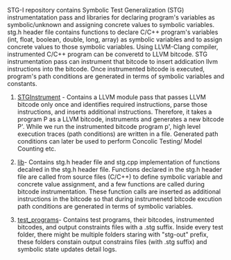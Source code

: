 STG-I repository contains Symbolic Test Generalization (STG) instrumentatation pass and libraries for declaring program's variables as symbolic/unknown and assigning concrete values to symbolic variables. stg.h header file contains functions to declare C/C++ program's variables (int, float, boolean, double, long, array) as symbolic variables and to assign concrete values to those symbolic variables. Using LLVM-Clang compiler, instrumented C/C++ program can be converetd to LLVM bitcode. 
STG instrumentation pass can instrument that bitcode to insert addication llvm instructions into the bitcode. Once instrumented bitcode is executed, program's path conditions are generated in terms of symbolic variables and constants. 

1. [STGInstrument](https://github.com/soneyahossain/STG-I/tree/master/pass/STGInstrument) - Contains a LLVM module pass that passes LLVM bitcode only once and identifies required instructions, parse those instructions, and inserts additional instructions. Therefore, it takes a program P as a LLVM bitcode, instruments and generates a new bitcode P'. 
While we run the instrumented bitcode program p', high level execution traces (path conditions) are written in a file. Generated path conditions can later be used to perform Concolic Testing/ Model Counting etc.  

2. [lib](https://github.com/soneyahossain/STG-I/tree/master/lib)- Contains stg.h header file and stg.cpp implementation of functions decalred in the stg.h header file. Functions declared in the stg.h header file are called from source files (C/C++) to define symbolic variable and concrete value assignment, and a few functions are called during bitcode instrumentation. These function calls are inserted as additional instructions in the bitcode so that during instrumenetd bitcode excution path conditions are generated in terms of symbolic variables. 


3. [test_programs](https://github.com/soneyahossain/STG-I/tree/master/test_programs)- Contains test programs, their bitcodes, instrumented bitcodes, and output constraints files with a .stg suffix. Inside every test folder, there might be multiple folders staring with "stg-out" prefix, these folders constain output constrains files (with .stg suffix) and symbolic state updates detail logs.
